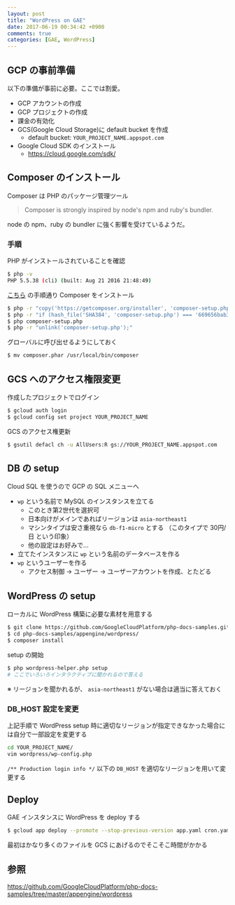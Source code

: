 ```yaml
---
layout: post
title: "WordPress on GAE"
date: 2017-06-19 00:34:42 +0900
comments: true
categories: [GAE, WordPress]
---
```

## GCP の事前準備
以下の準備が事前に必要。ここでは割愛。

* GCP アカウントの作成
* GCP プロジェクトの作成
* 課金の有効化
* GCS(Google Cloud Storage)に default bucket を作成
    * default bucket: `YOUR_PROJECT_NAME.appspot.com`
* Google Cloud SDK のインストール
    * https://cloud.google.com/sdk/

## Composer のインストール
Composer は PHP のパッケージ管理ツール
> Composer is strongly inspired by node's npm and ruby's bundler.

node の npm、ruby の bundler に強く影響を受けているようだ。

### 手順
PHP がインストールされていることを確認
```bash
$ php -v
PHP 5.5.38 (cli) (built: Aug 21 2016 21:48:49) 
```

[こちら](https://getcomposer.org/download/) の手順通り Composer をインストール
```bash
$ php -r "copy('https://getcomposer.org/installer', 'composer-setup.php');"
$ php -r "if (hash_file('SHA384', 'composer-setup.php') === '669656bab3166a7aff8a7506b8cb2d1c292f042046c5a994c43155c0be6190fa0355160742ab2e1c88d40d5be660b410') { echo 'Installer verified'; } else { echo 'Installer corrupt'; unlink('composer-setup.php'); } echo PHP_EOL;"
$ php composer-setup.php
$ php -r "unlink('composer-setup.php');"
```

グローバルに呼び出せるようにしておく
```bash
$ mv composer.phar /usr/local/bin/composer
```

## GCS へのアクセス権限変更
作成したプロジェクトでログイン
```bash
$ gcloud auth login
$ gcloud config set project YOUR_PROJECT_NAME
```

GCS のアクセス権更新
```bash
$ gsutil defacl ch -u AllUsers:R gs://YOUR_PROJECT_NAME.appspot.com
```

## DB の setup
Cloud SQL を使うので GCP の SQL メニューへ

* `wp` という名前で MySQL のインスタンスを立てる
    * このとき第2世代を選択可
    * 日本向けがメインであればリージョンは `asia-northeast1`
    * マシンタイプは安さ重視なら `db-f1-micro` とする （このタイプで 30円/日 という印象）
    * 他の設定はお好みで...
* 立てたインスタンスに `wp` という名前のデータベースを作る
* `wp` というユーザーを作る
    * アクセス制御 → ユーザー → ユーザーアカウントを作成、とたどる

## WordPress の setup
ローカルに WordPress 構築に必要な素材を用意する
```bash
$ git clone https://github.com/GoogleCloudPlatform/php-docs-samples.git
$ cd php-docs-samples/appengine/wordpress/
$ composer install
```

setup の開始
```bash
$ php wordpress-helper.php setup
# ここでいろいろインタラクティブに聞かれるので答える
```
※ リージョンを聞かれるが、 `asia-northeast1` がない場合は適当に答えておく

### DB_HOST 設定を変更
上記手順で WordPress setup 時に適切なリージョンが指定できなかった場合には自分で一部設定を変更する
```bash
cd YOUR_PROJECT_NAME/
vim wordpress/wp-config.php
```
`/** Production login info */` 以下の `DB_HOST` を適切なリージョンを用いて変更する

## Deploy
GAE インスタンスに WordPress を deploy する
```bash
$ gcloud app deploy --promote --stop-previous-version app.yaml cron.yaml
```
最初はかなり多くのファイルを GCS にあげるのでそこそこ時間がかかる

## 参照
https://github.com/GoogleCloudPlatform/php-docs-samples/tree/master/appengine/wordpress
